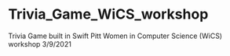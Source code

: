 # Trivia_Game_WiCS_workshop

Trivia Game built in Swift
Pitt Women in Computer Science (WiCS) workshop 3/9/2021
